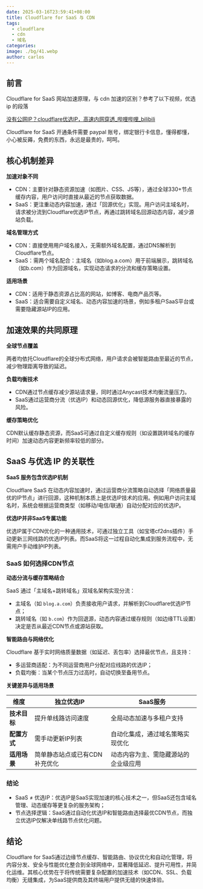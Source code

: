 ```yaml
---
date: 2025-03-16T23:59:41+08:00
title: Cloudflare for SaaS 与 CDN
tags:
  - cloudflare
  - cdn
  - 域名
categories: 
image: ./bg/41.webp
author: carlos
---
```


## 前言

Cloudflare for SaaS 网站加速原理，与 cdn 加速的区别？参考了以下视频，优选 ip 的段落

[没有公网IP？cloudflare优选IP，高速内网穿透_哔哩哔哩_bilibili](https://www.bilibili.com/video/BV1PPy6YzE5C/?spm_id_from=333.337.search-card.all.click&vd_source=544eb84750dc9e319f56b1656a6ca6d2)

Cloudflare for SaaS 开通条件需要 paypal 账号，绑定银行卡信息，懂得都懂，小心被反薅，免费的东西，永远是最贵的，呵呵。

## 核心机制差异

**加速对象不同**

- CDN‌：主要针对静态资源加速（如图片、CSS、JS等），通过全球330+节点缓存内容，用户访问时直接从最近的节点获取数据‌。
- SaaS‌：更注重动态内容加速，通过「回源优化」实现。用户访问主域名时，请求被分流到Cloudflare优选IP节点，再通过跳转域名回源动态内容，减少源站负载‌。

**域名管理方式**

- CDN‌：直接使用用户域名接入，无需额外域名配置，通过DNS解析到Cloudflare节点‌。
- SaaS‌：需两个域名配合：主域名（如blog.a.com）用于前端展示，跳转域名（如b.com）作为回源域名，实现动态请求的分流和缓存策略设置‌。

‌**适用场景**

- ‌CDN‌：适用于静态资源占比高的网站，如博客、电商产品页等‌。
- SaaS‌：适合需要自定义域名、动态内容加速的场景，例如多租户SaaS平台或需要隐藏源站IP的应用‌。

## 加速效果的共同原理

**全球节点覆盖**

两者均依托Cloudflare的全球分布式网络，用户请求会被智能路由至最近的节点，减少物理距离导致的延迟‌。

**负载均衡技术**

- CDN通过节点缓存减少源站请求量，同时通过Anycast技术均衡流量压力‌。
- SaaS通过运营商分流（优选IP）和动态回源优化，降低源服务器直接暴露的风险‌。

**缓存策略优化**

CDN默认缓存静态资源，而SaaS可通过自定义缓存规则（如设置跳转域名的缓存时间）加速动态内容更新频率较低的部分‌。

## SaaS 与优选 IP 的关联性

**SaaS 服务包含优选IP机制**

Cloudflare SaaS 在动态内容加速时，通过运营商分流策略自动选择「网络质量最优的IP节点」进行回源，这种机制本质上是优选IP技术的应用‌。例如用户访问主域名时，系统会根据运营商类型（如移动/电信/联通）自动分配对应的优选IP‌。

**优选IP并非SaaS专属功能**

优选IP属于CDN优化的一种通用技术，可通过独立工具（如宝塔cf2dns插件）手动更新三网线路的优选IP列表‌。而SaaS将这一过程自动化集成到服务流程中，无需用户手动维护IP列表‌。

### SaaS 如何选择CDN节点

**动态分流与缓存策略结合**

SaaS 通过「主域名+跳转域名」双域名架构实现分流：

- 主域名（如 `blog.a.com`）负责接收用户请求，并解析到Cloudflare优选IP节点‌；
- 跳转域名（如 `b.com`）作为回退源，动态内容通过缓存规则（如边缘TTL设置）决定是否从最近CDN节点或源站获取‌。

**智能路由与网络优化**

Cloudflare 基于实时网络质量数据（如延迟、丢包率）选择最优节点，且支持：

- 多运营商适配‌：为不同运营商用户分配对应线路的优选IP‌；
- 负载均衡‌：当某个节点压力过高时，自动切换至备用节点‌。

**关键差异与适用场景**

| ‌**维度**   | **独立优选IP**       | ‌**SaaS服务**        |
| --------- | ---------------- | ------------------ |
| ‌**技术目标** | 提升单线路访问速度        | 全局动态加速与多租户支持       |
| ‌**配置方式** | 需手动更新IP列表        | 自动化集成，通过域名策略实现优化   |
| **适用场景**  | 简单静态站点或已有CDN补充优化 | 动态内容为主、需隐藏源站的企业级应用 |
### 结论

- ‌SaaS ≠ 优选IP‌：优选IP是SaaS实现加速的核心技术之一，但SaaS还包含域名管理、动态缓存等更复杂的服务架构‌；
- 节点选择逻辑‌：SaaS通过自动化优选IP和智能路由选择最优CDN节点，而独立优选IP仅解决单线路节点优化问题‌。

## 结论

Cloudflare for SaaS通过‌边缘节点缓存‌、‌智能路由‌、‌协议优化‌和‌自动化管理‌，将内容分发、安全与性能优化整合到全球网络中，显著降低延迟、提升可用性，并简化运维。其核心优势在于将传统需要复杂配置的加速技术（如CDN、SSL、负载均衡）无缝集成，为SaaS提供商及其终端用户提供无缝的快速体验。